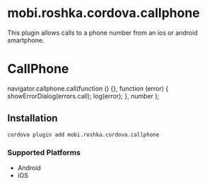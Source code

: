 <!---
    Developed by roshka - www.roshka.com
-->

# mobi.roshka.cordova.callphone

This plugin allows calls to a phone number from an ios or android smartphone.

# CallPhone

navigator.callphone.call(function () {}, 
    function (error) {
        showErrorDialog(errors.call);
        log(error);
    },
        number
);

## Installation

    cordova plugin add mobi.roshka.cordova.callphone

### Supported Platforms

- Android
- iOS
